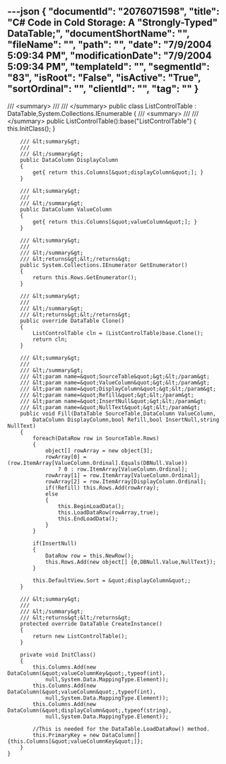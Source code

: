 ---json
{
  "documentId": "2076071598",
  "title": "C# Code in Cold Storage: A &quot;Strongly-Typed&quot; DataTable;",
  "documentShortName": "",
  "fileName": "",
  "path": "",
  "date": "7/9/2004 5:09:34 PM",
  "modificationDate": "7/9/2004 5:09:34 PM",
  "templateId": "",
  "segmentId": "83",
  "isRoot": "False",
  "isActive": "True",
  "sortOrdinal": "",
  "clientId": "",
  "tag": ""
}
---

/// &lt;summary&gt;
    /// 
    /// &lt;/summary&gt;
    public class ListControlTable : DataTable,System.Collections.IEnumerable
    {
        /// &lt;summary&gt;
        /// 
        /// &lt;/summary&gt;
        public ListControlTable():base(&quot;ListControlTable&quot;)
        {
            this.InitClass();
        }

        /// &lt;summary&gt;
        /// 
        /// &lt;/summary&gt;
        public DataColumn DisplayColumn
        {
            get{ return this.Columns[&quot;displayColumn&quot;]; }
        }

        /// &lt;summary&gt;
        /// 
        /// &lt;/summary&gt;
        public DataColumn ValueColumn
        {
            get{ return this.Columns[&quot;valueColumn&quot;]; }
        }

        /// &lt;summary&gt;
        /// 
        /// &lt;/summary&gt;
        /// &lt;returns&gt;&lt;/returns&gt;
        public System.Collections.IEnumerator GetEnumerator() 
        {
            return this.Rows.GetEnumerator();
        }

        /// &lt;summary&gt;
        /// 
        /// &lt;/summary&gt;
        /// &lt;returns&gt;&lt;/returns&gt;
        public override DataTable Clone() 
        {
            ListControlTable cln = (ListControlTable)base.Clone();
            return cln;
        }

        /// &lt;summary&gt;
        /// 
        /// &lt;/summary&gt;
        /// &lt;param name=&quot;SourceTable&quot;&gt;&lt;/param&gt;
        /// &lt;param name=&quot;ValueColumn&quot;&gt;&lt;/param&gt;
        /// &lt;param name=&quot;DisplayColumn&quot;&gt;&lt;/param&gt;
        /// &lt;param name=&quot;Refill&quot;&gt;&lt;/param&gt;
        /// &lt;param name=&quot;InsertNull&quot;&gt;&lt;/param&gt;
        /// &lt;param name=&quot;NullText&quot;&gt;&lt;/param&gt;
        public void Fill(DataTable SourceTable,DataColumn ValueColumn,
            DataColumn DisplayColumn,bool Refill,bool InsertNull,string NullText)
        {
            foreach(DataRow row in SourceTable.Rows)
            {
                object[] rowArray = new object[3];
                rowArray[0] = (row.ItemArray[ValueColumn.Ordinal].Equals(DBNull.Value))
                    ? 0 : row.ItemArray[ValueColumn.Ordinal];
                rowArray[1] = row.ItemArray[ValueColumn.Ordinal];
                rowArray[2] = row.ItemArray[DisplayColumn.Ordinal];
                if(!Refill) this.Rows.Add(rowArray);
                else
                {
                    this.BeginLoadData();
                    this.LoadDataRow(rowArray,true);
                    this.EndLoadData();
                }
            }

            if(InsertNull)
            {
                DataRow row = this.NewRow();
                this.Rows.Add(new object[] {0,DBNull.Value,NullText});
            }

            this.DefaultView.Sort = &quot;displayColumn&quot;;
        }

        /// &lt;summary&gt;
        /// 
        /// &lt;/summary&gt;
        /// &lt;returns&gt;&lt;/returns&gt;
        protected override DataTable CreateInstance() 
        {
            return new ListControlTable();
        }

        private void InitClass()
        {
            this.Columns.Add(new DataColumn(&quot;valueColumnKey&quot;,typeof(int),
                null,System.Data.MappingType.Element));
            this.Columns.Add(new DataColumn(&quot;valueColumn&quot;,typeof(int),
                null,System.Data.MappingType.Element));
            this.Columns.Add(new DataColumn(&quot;displayColumn&quot;,typeof(string),
                null,System.Data.MappingType.Element));

            //This is needed for the DataTable.LoadDataRow() method.
            this.PrimaryKey = new DataColumn[] {this.Columns[&quot;valueColumnKey&quot;]};
        }
    }
